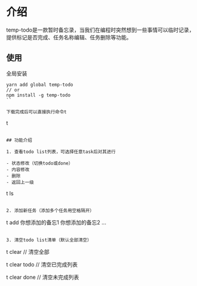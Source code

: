 # 介绍

temp-todo是一款暂时备忘录，当我们在编程时突然想到一些事情可以临时记录，提供标记是否完成、任务名称编辑、任务删除等功能。

## 使用

全局安装
```
yarn add global temp-todo
// or
npm install -g temp-todo
``

下载完成后可以直接执行命令t

```
t
```

## 功能介绍

1. 查看todo list列表，可选择任意task后对其进行

- 状态修改（切换todo或done）
- 内容修改
- 删除
- 返回上一级

```
t ls
```

2. 添加新任务（添加多个任务用空格隔开）
```
t add 你想添加的备忘1 你想添加的备忘2 ...
```

3. 清空todo list清单（默认全部清空）

```
t clear // 清空全部

t clear todo // 清空已完成列表

t clear done // 清空未完成列表
```